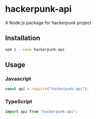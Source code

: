 # hackerpunk-api

A Node.js package for hackerpunk project

## Installation

```sh
npm i --save hackerpunk-api
```

## Usage

### Javascript

```javascript
const api = require("hackerpunk-api");
```

### TypeScript

```typescript
import api from "hackerpunk-api";
```

